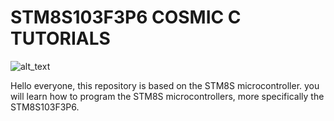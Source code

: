 # STM8S103F3P6 COSMIC C TUTORIALS

<img src="images/stm8s_getting_started.jpg" width="" alt="alt_text" title="image_tooltip">

Hello everyone, this repository is based on the STM8S microcontroller. you will learn how to program the STM8S microcontrollers, more specifically the STM8S103F3P6.

